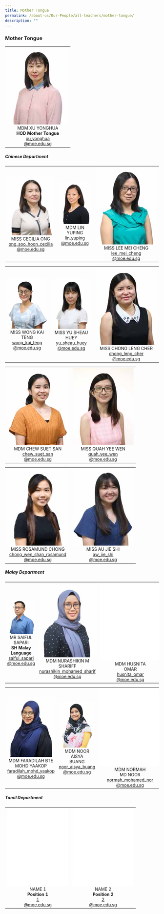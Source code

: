 ```yaml
---
title: Mother Tongue
permalink: /about-us/Our-People/all-teachers/mother-tongue/
description: ""
---
```

### **Mother Tongue**

 <table>
	<tbody>
		<tr>
			<td style="width: 200px;">
				<div style="text-align: center;">
					<img src="/images/About Us/Our People/MDM XU YONGHUA-200px.jpeg" style="width:200px">
					MDM XU YONGHUA<br>
					<b>HOD Mother Tongue</b><br>
					<a href="mailto:xu_yonghua@moe.edu.sg" target="">xu_yonghua<br>@moe.edu.sg</a>
				</div>
			</td>
		</tr>
		</tbody>
	</table>

##### Chinese Department

<table>
	<tbody>
		<tr>
			<td style="width: 200px;">
				<div style="text-align: center;">
					<img src="/images/About Us/Our People/MISS CECILIA ONG-200px.jpeg" style="width:200px">
					MISS CECILIA ONG<br>
					<a href="mailto:ong_soo_hoon_cecilia@moe.edu.sg" target="">ong_soo_hoon_cecilia<br>@moe.edu.sg</a>
				</div>
			</td>
			<td style="width: 200px;">
				<div style="text-align: center;">
					<img src="/images/About Us/Our People/MDM LIN YUPING-200px.jpeg" style="width:200px">
					MDM LIN YUPING<br>
					<a href="mailto:lin_yuping@moe.edu.sg" target="">lin_yuping<br>@moe.edu.sg</a>
				</div>
			</td>
			<td style="width: 200px;">
				<div style="text-align: center; width: 200px;">
					<img src="/images/About Us/Our People/MISS LEE MEI CHENG-200px.jpeg" style="width:200px">
					MISS LEE MEI CHENG<br>
					<a href="mailto:lee_mei_cheng@moe.edu.sg" target="">lee_mei_cheng<br>@moe.edu.sg</a>
				</div>
			</td>
		</tr>
	</tbody>
</table>

<table>
	<tbody>
		<tr>
			<td style="width: 200px;">
				<div style="text-align: center;">
					<img src="/images/About Us/Our People/MISS WONG KAI TENG-200px.jpeg" style="width:200px">
					MISS WONG KAI TENG<br>
					<a href="mailto:wong_kai_teng@moe.edu.sg" target="">wong_kai_teng<br>@moe.edu.sg</a>
				</div>
			</td>
			<td style="width: 200px;">
				<div style="text-align: center;">
					<img src="/images/About Us/Our People/MISS YU SHEAU HUEY-200px.jpeg" style="width:200px">
					MISS YU SHEAU HUEY<br>
					<a href="mailto:yu_sheau_huey@moe.edu.sg" target="">yu_sheau_huey<br>@moe.edu.sg</a>
				</div>
			</td>
			<td style="width: 200px;">
				<div style="text-align: center; width: 200px;">
					<img src="/images/About Us/Our People/MISS CHONG LENG CHER-200px.jpeg" style="width:200px">
					MISS CHONG LENG CHER<br>
					<a href="mailto:chong_leng_cher@moe.edu.sg" target="">chong_leng_cher<br>@moe.edu.sg</a>
				</div>
			</td>
		</tr>
	</tbody>
</table>

<table>
	<tbody>
		<tr>
			<td style="width: 200px;">
				<div style="text-align: center;">
					<img src="/images/About Us/Our People/MDM CHEW SUET SAN-200px.jpeg" style="width:200px">
					MDM CHEW SUET SAN<br>
					<a href="mailto:chew_suet_san@moe.edu.sg" target="">chew_suet_san<br>@moe.edu.sg</a>
				</div>
			</td>
			<td style="width: 200px;">
				<div style="text-align: center;">
					<img src="/images/About Us/Our People/MISS QUAH YEE WEN-200px.jpeg" style="width:200px">
					MISS QUAH YEE WEN<br>
					<a href="mailto:quah_yee_wen@moe.edu.sg" target="">quah_yee_wen<br>@moe.edu.sg</a>
				</div>
			</td>
		</tr>
	</tbody>
</table>

<table>
	<tbody>
		<tr>
			<td style="width: 200px;">
				<div style="text-align: center;">
					<img src="/images/About Us/Our People/MISS ROSAMUND CHONG-200px.jpeg" style="width:200px">
					MISS ROSAMUND CHONG<br>
					<a href="mailto:chong_wen_shan_rosamund@moe.edu.sg" target="">chong_wen_shan_rosamund<br>@moe.edu.sg</a>
				</div>
			</td>
			<td style="width: 200px;">
				<div style="text-align: center;">
					<img src="/images/About Us/Our People/MISS AU JIE SHI-200px.jpeg" style="width:200px">
					MISS AU JIE SHI<br>
					<a href="mailto:aw_jie_shi@moe.edu.sg" target="">aw_jie_shi<br>@moe.edu.sg</a>
				</div>
			</td>
		</tr>
	</tbody>
</table>


##### Malay Department

<table>
	<tbody>
		<tr>
			<td style="width: 200px;">
				<div style="text-align: center;">
					<img src="/images/About Us/Our People/MR SAIFUL SAPARI-200px.jpeg" style="width:200px">
					MR SAIFUL SAPARI<br>
					<b>SH Malay Language</b><br>
					<a href="mailto:saiful_sapari@moe.edu.sg" target="">saiful_sapari<br>@moe.edu.sg</a>
				</div>
			</td>
			<td style="width: 200px;">
				<div style="text-align: center;">
					<img src="/images/About Us/Our People/MDM NURASHIKIN M SHARIFF-200px.jpeg" style="width:200px">
					MDM NURASHIKIN M SHARIFF<br>
					<a href="mailto:nurashikin_mohamed_sharif@moe.edu.sg" target="">nurashikin_mohamed_sharif<br>@moe.edu.sg</a>
				</div>
			</td>
			<td style="width: 200px;">
				<div style="text-align: center; width: 200px;">
					<img src="/images/About Us/Our People/blank-200px.png" style="width:200px">
					MDM HUSNITA<br>OMAR<br>
					<a href="mailto:husnita_omar@moe.edu.sg" target="">husnita_omar<br>@moe.edu.sg</a>
				</div>
			</td>
		</tr>
	</tbody>
</table>

<table>
	<tbody>
		<tr>
			<td style="width: 200px;">
				<div style="text-align: center;">
					<img src="/images/About Us/Our People/MDM FARADILAH BTE MOHD YAAKOP-200px.jpeg" style="width:200px">
					MDM FARADILAH BTE MOHD YAAKOP<br>
					<a href="mailto:faradilah_mohd_yaakop@moe.edu.sg" target="">faradilah_mohd_yaakop<br>@moe.edu.sg</a>
				</div>
			</td>
			<td style="width: 200px;">
				<div style="text-align: center;">
					<img src="/images/About Us/Our People/MDM NOOR AISYA BUANG-200px.jpeg" style="width:200px">
					MDM NOOR AISYA<br>BUANG<br>
					<a href="mailto:noor_aisya_buang@moe.edu.sg" target="">noor_aisya_buang<br>@moe.edu.sg</a>
				</div>
			</td>
			<td style="width: 200px;">
				<div style="text-align: center; width: 200px;">
					<img src="/images/About Us/Our People/blank-200px.png" style="width:200px">
					MDM NORMAH<br>MD NOOR<br>
					<a href="mailto:normah_mohamed_nor@moe.edu.sg" target="">normah_mohamed_nor<br>@moe.edu.sg</a>
				</div>
			</td>
		</tr>
	</tbody>
</table>

##### Tamil Department

<table>
	<tbody>
		<tr>
			<td style="width: 200px;">
				<div style="text-align: center;">
					<img src="/images/About Us/Our People/blank-200px.png" style="width:200px">
					NAME 1<br>
					<b>Position 1</b><br>
					<a href="mailto:1@moe.edu.sg" target="">1<br>@moe.edu.sg</a>
				</div>
			</td>
			<td style="width: 200px;">
				<div style="text-align: center;">
					<img src="/images/About Us/Our People/blank-200px.png" style="width:200px">
					NAME 2<br>
					<b>Position 2</b><br>
					<a href="mailto:2@moe.edu.sg" target="">2<br>@moe.edu.sg</a>
				</div>
			</td>
		</tr>
	</tbody>
</table>
